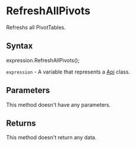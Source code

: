 # RefreshAllPivots

Refreshs all PivotTables.

## Syntax

expression.RefreshAllPivots();

`expression` - A variable that represents a [Api](../Api.md) class.

## Parameters

This method doesn't have any parameters.

## Returns

This method doesn't return any data.